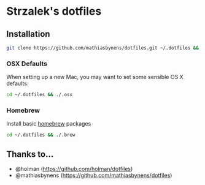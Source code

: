 # Strzalek's dotfiles

## Installation

```bash
git clone https://github.com/mathiasbynens/dotfiles.git ~/.dotfiles && cd ~/.dotfiles && rake
```

### OSX Defaults

When setting up a new Mac, you may want to set some sensible OS X defaults:

```bash
cd ~/.dotfiles && ./.osx
```

### Homebrew

Install basic [homebrew](https://github.com/mxcl/homebrew) packages

```bash
cd ~/.dotfiles && ./.brew
```

## Thanks to...

  * @holman (https://github.com/holman/dotfiles)
  * @mathiasbynens (https://github.com/mathiasbynens/dotfiles)
